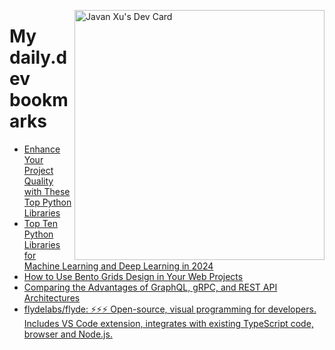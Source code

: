 
<a href="https://app.daily.dev/JavanXU"><img align="right" src="https://api.daily.dev/devcards/e45a150971844cd6959a94bb94e861ea.png?r=quw" width="400" alt="Javan Xu's Dev Card"/></a>

# My daily.dev bookmarks
<!-- daily.dev BOOKMARKS:START -->
- [Enhance Your Project Quality with These Top Python Libraries](https://app.daily.dev/posts/yfRSt3bHE?utm_source=rss&utm_medium=bookmarks&utm_campaign=6ueXw3FRNQzpNtewCDbI6)
- [Top Ten Python Libraries for Machine Learning and Deep Learning in 2024](https://app.daily.dev/posts/7vqhxkxVd?utm_source=rss&utm_medium=bookmarks&utm_campaign=6ueXw3FRNQzpNtewCDbI6)
- [How to Use Bento Grids Design in Your Web Projects](https://app.daily.dev/posts/GKUOKCcuB?utm_source=rss&utm_medium=bookmarks&utm_campaign=6ueXw3FRNQzpNtewCDbI6)
- [Comparing the Advantages of GraphQL, gRPC, and REST API Architectures](https://app.daily.dev/posts/QktePhNmI?utm_source=rss&utm_medium=bookmarks&utm_campaign=6ueXw3FRNQzpNtewCDbI6)
- [flydelabs/flyde: ⚡️⚡️⚡️ Open-source, visual programming for developers. Includes VS Code extension, integrates with existing TypeScript code, browser and Node.js.](https://app.daily.dev/posts/U27GvNw8j?utm_source=rss&utm_medium=bookmarks&utm_campaign=6ueXw3FRNQzpNtewCDbI6)
<!-- daily.dev BOOKMARKS:END -->
